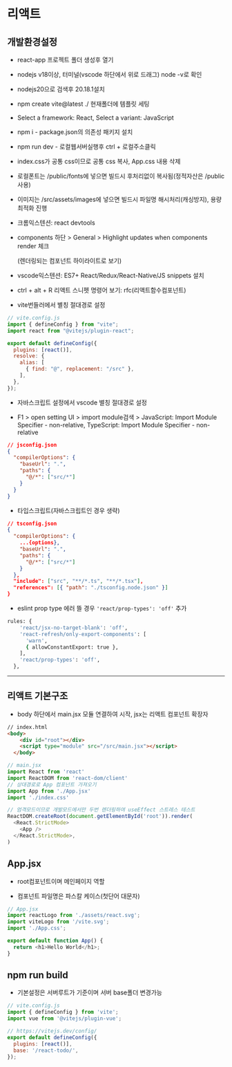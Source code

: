 # 리액트

## 개발환경설정

- react-app 프로젝트 폴더 생성후 열기
  
- nodejs v18이상, 터미널(vscode 하단에서 위로 드래그) node -v로 확인
  
- nodejs20으로 검색후 20.18.1설치
  
- npm create vite@latest ./ 현재폴더에 템플릿 세팅
  
- Select a framework: React, Select a variant: JavaScript
  
- npm i - package.json의 의존성 패키지 설치
  
- npm run dev - 로컬웹서버실행후 ctrl + 로컬주소클릭
  
- index.css가 공통 css이므로 공통 css 복사, App.css 내용 삭제
  
- 로컬폰트는 /public/fonts에 넣으면 빌드시 후처리없이 복사됨(정적자산은 /public 사용)
  
- 이미지는 /src/assets/images에 넣으면 빌드시 파일명 해시처리(캐싱방지), 용량최적화 진행
  
- 크롬익스텐션: react devtools
  
- components 하단 > General > Highlight updates when components render 체크
  
  (렌더링되는 컴포넌트 하이라이트로 보기)
  
- vscode익스텐션: ES7+ React/Redux/React-Native/JS snippets 설치
  
- ctrl + alt + R 리액트 스니펫 명령어 보기: rfc(리액트함수컴포넌트)
  
- vite번들러에서 별칭 절대경로 설정
  

```js
// vite.config.js
import { defineConfig } from "vite";
import react from "@vitejs/plugin-react";

export default defineConfig({
  plugins: [react()],
  resolve: {
    alias: [
      { find: "@", replacement: "/src" },
    ],
  },
});
```

- 자바스크립트 설정에서 vscode 별칭 절대경로 설정
  
- F1 > open setting UI > import module검색 > JavaScript: Import Module Specifier - non-relative, TypeScript: Import Module Specifier - non-relative
  

```json
// jsconfig.json
{
  "compilerOptions": {
    "baseUrl": ".",
    "paths": {
      "@/*": ["src/*"]
    }
  }
}
```

- 타입스크립트(자바스크립트인 경우 생략)

```json
// tsconfig.json
{
  "compilerOptions": {
    ...{options},
    "baseUrl": ".",
    "paths": {
      "@/*": ["src/*"]
    }
  },
  "include": ["src", "**/*.ts", "**/*.tsx"],
  "references": [{ "path": "./tsconfig.node.json" }]
}
```

- eslint prop type 에러 뜰 경우 `'react/prop-types': 'off'` 추가

```bash
rules: {
    'react/jsx-no-target-blank': 'off',
    'react-refresh/only-export-components': [
      'warn',
      { allowConstantExport: true },
    ],
    'react/prop-types': 'off',
  },
```

---

## 리액트 기본구조

- body 하단에서 main.jsx 모듈 연결하여 시작, jsx는 리액트 컴포넌트 확장자

```html
// index.html
<body>
    <div id="root"></div>
    <script type="module" src="/src/main.jsx"></script>
  </body>
```

```js
// main.jsx
import React from 'react'
import ReactDOM from 'react-dom/client'
// 상대경로로 App 컴포넌트 가져오기
import App from './App.jsx'
import './index.css'

// 엄격모드이므로 개발모드에서만 두번 렌더링하여 useEffect 스트레스 테스트
ReactDOM.createRoot(document.getElementById('root')).render(
  <React.StrictMode>
    <App />
  </React.StrictMode>,
)
```

## App.jsx

- root컴포넌트이며 메인페이지 역할
  
- 컴포넌트 파일명은 파스칼 케이스(첫단어 대문자)
  

```js
// App.jsx
import reactLogo from './assets/react.svg';
import viteLogo from '/vite.svg';
import './App.css';

export default function App() {
  return <h1>Hello World</h1>;
}
```

## npm run build

- 기본설정은 서버루트가 기준이며 서버 base폴더 변경가능

```js
// vite.config.js
import { defineConfig } from 'vite';
import vue from '@vitejs/plugin-vue';

// https://vitejs.dev/config/
export default defineConfig({
  plugins: [react()],
  base: '/react-todo/',
});
```
